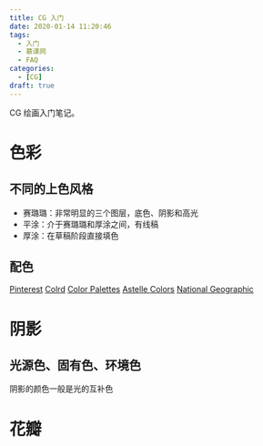 ```yaml
---
title: CG 入门
date: 2020-01-14 11:20:46
tags:
  - 入门
  - 慕课网
  - FAQ
categories:
  - [CG]
draft: true
---
```


CG 绘画入门笔记。

<!-- more -->

# 色彩

## 不同的上色风格

- 赛璐璐：非常明显的三个图层，底色、阴影和高光
- 平涂：介于赛璐璐和厚涂之间，有线稿
- 厚涂：在草稿阶段直接填色

## 配色

[Pinterest](pinterest.com)
[Colrd](colrd.com)
[Color Palettes](colorpalettes.net)
[Astelle Colors](astellecolors.com)
[National Geographic](nationalgeographic.com/photography)

# 阴影

## 光源色、固有色、环境色

阴影的颜色一般是光的互补色

# 花瓣